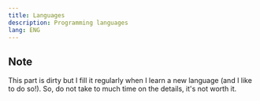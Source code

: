```yaml
---
title: Languages
description: Programming languages
lang: ENG
---
```


## Note

This part is dirty but I fill it regularly when I learn a new language (and I like to do so!). So, do not take to much time on the details, it's not worth it.
